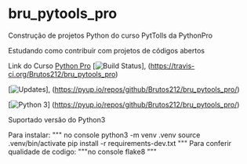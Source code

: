 # bru_pytools_pro
Construção de projetos Python do curso PytTolls da PythonPro

Estudando como contribuir com projetos  de códigos abertos

Link do Curso [Python Pro](https://www.python.pro.br/)
[![Build Status](https://travis-ci.org/Brutos212/bru_pytools_pro.svg?branch=main)],
(https://travis-ci.org/Brutos212/bru_pytools_pro)

[![Updates](https://pyup.io/repos/github/Brutos212/bru_pytools_pro/shield.svg)],
(https://pyup.io/repos/github/Brutos212/bru_pytools_pro/)

[![Python 3](https://pyup.io/repos/github/Brutos212/bru_pytools_pro/python-3-shield.svg)]
(https://pyup.io/repos/github/Brutos212/bru_pytools_pro/)



Suportado versão do Python3

Para instalar:
""" no console
python3 -m venv .venv
source .venv/bin/activate
pip install -r requirements-dev.txt
"""
Para conferir qualidade de codigo:
"""no console
flake8
"""
